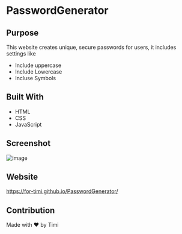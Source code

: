 # PasswordGenerator


## Purpose
This website creates unique, secure passwords for users, it includes settings like
* Include uppercase
* Include Lowercase
* Incluse Symbols

## Built With
* HTML
* CSS
* JavaScript

## Screenshot
![image](https://user-images.githubusercontent.com/104241247/179423521-32888e88-12cf-480e-962a-adc4ef68de02.png)



## Website
 https://for-timi.github.io/PasswordGenerator/

## Contribution
Made with ❤️ by Timi
